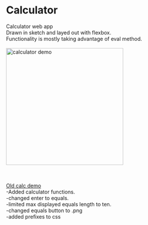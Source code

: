 # Calculator
Calculator web app <br/>
Drawn in sketch and layed out with flexbox. <br/> 
Functionality is mostly taking advantage of eval method. <br/><br/>
<img src="https://i.gyazo.com/acf7005dfde643e098ba815ae8be4c41.gif" alt="calculator demo" width="320"/>


<br/><br/>
<a href="https://i.gyazo.com/d158531e4fca7ffe8e1457f0b809d693.gif">Old calc demo</a> <br/>
-Added calculator functions.<br/>
-changed enter to equals.<br/>
-limited max displayed equals length to ten.<br/> 
-changed equals button to .png<br/>
-added prefixes to css<br/> 
<br/>
